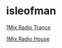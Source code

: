 # isleofman

[1Mix Radio Trance](http://fr1.1mix.co.uk:8060/320)

[1Mix Radio House](http://fr1.1mix.co.uk:8060/320h)

